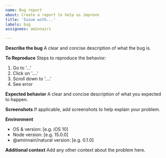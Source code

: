 ```yaml
---
name: Bug report
about: Create a report to help us improve
title: 'Issue with...'
labels: bug
assignees: aminnairi

---
```


**Describe the bug**
A clear and concise description of what the bug is.

**To Reproduce**
Steps to reproduce the behavior:
1. Go to '...'
2. Click on '....'
3. Scroll down to '....'
4. See error

**Expected behavior**
A clear and concise description of what you expected to happen.

**Screenshots**
If applicable, add screenshots to help explain your problem.

**Environment**
 - OS & version: [e.g. iOS 10]
 - Node version: [e.g. 15.0.0]
 - @aminnairi/natural version: [e.g. 0.1.0]

**Additional context**
Add any other context about the problem here.
